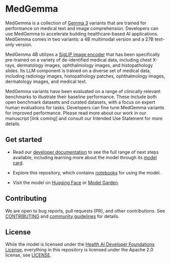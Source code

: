 # MedGemma

MedGemma is a collection of [Gemma 3](https://ai.google.dev/gemma/docs/core)
variants that are trained for performance on medical text and image
comprehension. Developers can use MedGemma to accelerate building
healthcare-based AI applications. MedGemma comes in two variants: a 4B
multimodal version and a 27B text-only version.

MedGemma 4B utilizes a [SigLIP image encoder](https://arxiv.org/abs/2303.15343)
that has been specifically pre-trained on a variety of de-identified medical
data, including chest X-rays, dermatology images, ophthalmology images, and
histopathology slides. Its LLM component is trained on a diverse set of medical
data, including radiology images, histopathology patches, ophthalmology images,
dermatology images, and medical text.

MedGemma variants have been evaluated on a range of clinically relevant
benchmarks to illustrate their baseline performance. These include both open
benchmark datasets and curated datasets, with a focus on expert human
evaluations for tasks. Developers can fine tune MedGemma variants for improved
performance. Please read more about our work in our manuscript [link coming] and
consult our Intended Use Statement for more details.

## Get started

*   Read our
    [developer documentation](https://developers.google.com/health-ai-developer-foundations/medgemma/get-started)
    to see the full range of next steps available, including learning more about
    the model through its
    [model card](https://developers.google.com/health-ai-developer-foundations/medgemma/model-card).

*   Explore this repository, which contains [notebooks](./notebooks) for using
    the model.

*   Visit the model on
    [Hugging Face](https://huggingface.co/collections/google/medgemma-release-680aade845f90bec6a3f60c4) or
    [Model Garden](https://console.cloud.google.com/vertex-ai/publishers/google/model-garden/medgemma).

## Contributing

We are open to bug reports, pull requests (PR), and other contributions. See
[CONTRIBUTING](CONTRIBUTING.md) and
[community guidelines](https://developers.google.com/health-ai-developer-foundations/community-guidelines)
for details.

## License

While the model is licensed under the
[Health AI Developer Foundations License](https://developers.google.com/health-ai-developer-foundations/terms),
everything in this repository is licensed under the Apache 2.0 license, see
[LICENSE](LICENSE).

